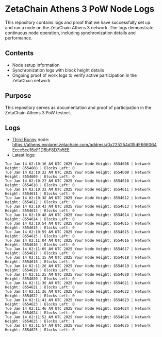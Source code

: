 # ZetaChain Athens 3 PoW Node Logs
This repository contains logs and proof that we have successfully set up and run a node on the ZetaChain Athens 3 network. The logs demonstrate continuous node operation, including synchronization details and performance.

## Contents
- Node setup information
- Synchronization logs with block height details
- Ongoing proof of work logs to verify active participation in the ZetaChain network

## Purpose
This repository serves as documentation and proof of participation in the ZetaChain Athens 3 PoW testnet.

## Logs

- [Third Bunny](https://thirdbunny.xyz/) node: https://athens.explorer.zetachain.com/address/0x225254d35dE666064Eccc5ce16eF1D8bF8D7b5EE
- Latest logs:
```
Tue Jan 14 02:10:16 AM UTC 2025 Your Node Height: 8554608 | Network Height: 8554608 | Blocks Left: 0
Tue Jan 14 02:10:22 AM UTC 2025 Your Node Height: 8554609 | Network Height: 8554609 | Blocks Left: 0
Tue Jan 14 02:10:27 AM UTC 2025 Your Node Height: 8554610 | Network Height: 8554610 | Blocks Left: 0
Tue Jan 14 02:10:32 AM UTC 2025 Your Node Height: 8554611 | Network Height: 8554611 | Blocks Left: 0
Tue Jan 14 02:10:38 AM UTC 2025 Your Node Height: 8554612 | Network Height: 8554612 | Blocks Left: 0
Tue Jan 14 02:10:43 AM UTC 2025 Your Node Height: 8554613 | Network Height: 8554613 | Blocks Left: 0
Tue Jan 14 02:10:48 AM UTC 2025 Your Node Height: 8554614 | Network Height: 8554614 | Blocks Left: 0
Tue Jan 14 02:10:54 AM UTC 2025 Your Node Height: 8554615 | Network Height: 8554615 | Blocks Left: 0
Tue Jan 14 02:10:59 AM UTC 2025 Your Node Height: 8554615 | Network Height: 8554615 | Blocks Left: 0
Tue Jan 14 02:11:04 AM UTC 2025 Your Node Height: 8554616 | Network Height: 8554616 | Blocks Left: 0
Tue Jan 14 02:11:09 AM UTC 2025 Your Node Height: 8554617 | Network Height: 8554617 | Blocks Left: 0
Tue Jan 14 02:11:15 AM UTC 2025 Your Node Height: 8554618 | Network Height: 8554618 | Blocks Left: 0
Tue Jan 14 02:11:20 AM UTC 2025 Your Node Height: 8554619 | Network Height: 8554619 | Blocks Left: 0
Tue Jan 14 02:11:25 AM UTC 2025 Your Node Height: 8554620 | Network Height: 8554620 | Blocks Left: 0
Tue Jan 14 02:11:30 AM UTC 2025 Your Node Height: 8554621 | Network Height: 8554621 | Blocks Left: 0
Tue Jan 14 02:11:36 AM UTC 2025 Your Node Height: 8554622 | Network Height: 8554622 | Blocks Left: 0
Tue Jan 14 02:11:41 AM UTC 2025 Your Node Height: 8554623 | Network Height: 8554623 | Blocks Left: 0
Tue Jan 14 02:11:46 AM UTC 2025 Your Node Height: 8554624 | Network Height: 8554624 | Blocks Left: 0
Tue Jan 14 02:11:52 AM UTC 2025 Your Node Height: 8554624 | Network Height: 8554625 | Blocks Left: 1
Tue Jan 14 02:11:57 AM UTC 2025 Your Node Height: 8554625 | Network Height: 8554625 | Blocks Left: 0
```
